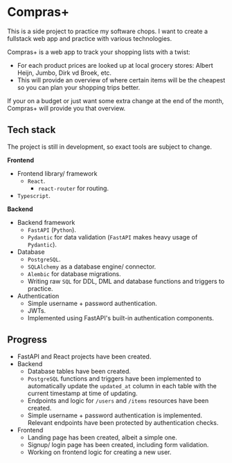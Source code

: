 # Compras+
This is a side project to practice my software chops. I want to create a fullstack web app and practice with various technologies.

Compras+ is a web app to track your shopping lists with a twist:

-   For each product prices are looked up at local grocery stores: Albert Heijn, Jumbo, Dirk vd Broek, etc.
-   This will provide an overview of where certain items will be the cheapest so you can plan your shopping trips better.

If your on a budget or just want some extra change at the end of the month, Compras+ will provide you that overview.

## Tech stack

The project is still in development, so exact tools are subject to change.

**Frontend**
- Frontend library/ framework
  - `React`.
    - `react-router` for routing.
- `Typescript`.

**Backend**
- Backend framework
  - `FastAPI` (`Python`).
  - `Pydantic` for data validation (`FastAPI` makes heavy usage of `Pydantic`).
- Database 
  - `PostgreSQL`.
  - `SQLAlchemy` as a database engine/ connector.
  - `Alembic` for database migrations.
  - Writing raw `SQL` for DDL, DML and database functions and triggers to practice.
- Authentication
  - Simple username + password authentication.
  - JWTs.
  - Implemented using FastAPI's built-in authentication components.

## Progress
- FastAPI and React projects have been created.
- Backend
  - Database tables have been created.
  - `PostgreSQL` functions and triggers have been implemented to automatically update the `updated_at` column in each table with the current timestamp at time of updating.
  - Endpoints and logic for `/users` and `/items` resources have been created.
  - Simple username + password authentication is implemented. Relevant endpoints have been protected by authentication checks.
- Frontend
  - Landing page has been created, albeit a simple one.
  - Signup/ login page has been created, including form validation.
  - Working on frontend logic for creating a new user.
